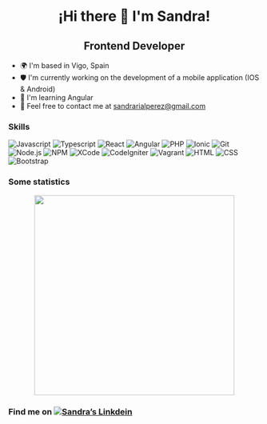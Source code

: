 ### <h1 align="center"> ¡Hi there 👋 I'm Sandra!
<h2 align="center"> Frontend Developer </h2>
  
 * 🌍 I'm based in Vigo, Spain
 * 🛡 I'm currently working on the development of a mobile application (IOS & Android)
 * 🧠 I'm learning Angular
 * 💬 Feel free to contact me at [sandrarialperez@gmail.com](mailto:sandrarialperez@gmail.com)
  

<h3> Skills </h3>
<p>
    <img alt="Javascript" src="https://img.shields.io/badge/Javascript-____-yellow" />
    <img alt="Typescript" src="https://img.shields.io/badge/Typescript-____-informational" />
    <img alt="React" src="https://img.shields.io/badge/React-____-informational" />
    <img alt="Angular" src="https://img.shields.io/badge/Angular-____-red" />
    <img alt="PHP" src="https://img.shields.io/badge/PHP-____-blueviolet" />
    <img alt="Ionic" src="https://img.shields.io/badge/Ionic-____-9cf" />
    <img alt="Git" src="https://img.shields.io/badge/Git-____-orange" />
    <img alt="Node.js" src="https://img.shields.io/badge/Node.js-____-success" />
    <img alt="NPM" src="https://img.shields.io/badge/NPM-____-red" />
    <img alt="XCode" src="https://img.shields.io/badge/XCode-____-9cf" />
    <img alt="CodeIgniter" src="https://img.shields.io/badge/CodeIgniter-____-important" />
    <img alt="Vagrant" src="https://img.shields.io/badge/Vagrant-____-informational" />
    <img alt="HTML" src="https://img.shields.io/badge/HTML-____-critical" />
    <img alt="CSS" src="https://img.shields.io/badge/CSS-____-blue" />
    <img alt="Bootstrap" src="https://img.shields.io/badge/Bootstrap-____-blueviolet" />
</p>


<h3> Some statistics </h3>
<p align="center" >
    <!-- <img alt="GitHub stats" src="https://github-readme-stats.vercel.app/api?username=SandraRial&show_icons=true&theme=tokyonight" width = 400 /> -->
    <img src = "https://github-readme-stats.vercel.app/api/top-langs/?username=SandraRial&layout=compact&theme=tokyonight" width=400>
</p>

<h3 align="left" > Find me on <a href="https://www.linkedin.com/in/sandrarialperez/" target="_blank" rel="noreferrer"><img alt="Sandra’s Linkdein" src="https://img.shields.io/badge/LinkedIn-Sandra%20Rial-blue" /></a> </h3>
